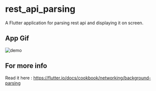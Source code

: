 # rest_api_parsing

A Flutter application for parsing rest api and displaying it on screen.

## App Gif
![demo](https://user-images.githubusercontent.com/16761273/49199359-685b9100-f3bd-11e8-9f3b-20520da71b86.gif)

## For more info
Read it here : https://flutter.io/docs/cookbook/networking/background-parsing
